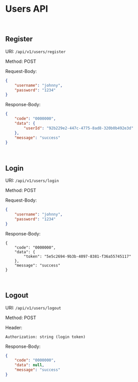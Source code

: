 # Users API

<br>

## Register

URI: `/api/v1/users/register`

Method: POST

Request-Body:

```json
{
    "username": "johnny",
    "password": "1234"
}
```

Response-Body:

```json
{
    "code": "0000000",
    "data": {
        "userId": "92b229e2-447c-4775-8ad8-320b0b492e3d"
    },
    "message": "success"
}
```

<br>

## Login

URI: `/api/v1/users/login`

Method: POST

Request-Body:

```json
{
    "username": "johnny",
    "password": "1234"
}
```

Response-Body:

```
{
    "code": "0000000",
    "data": {
        "token": "5e5c2694-9b3b-4097-8381-f36a55745117"
    },
    "message": "success"
}
```

<br>

## Logout

URI: `/api/v1/users/logout`

Method: POST

Header:

```
Authorization: string (login token)
```

Response-Body:

```json
{
    "code": "0000000",
    "data": null,
    "message": "success"
}
```
